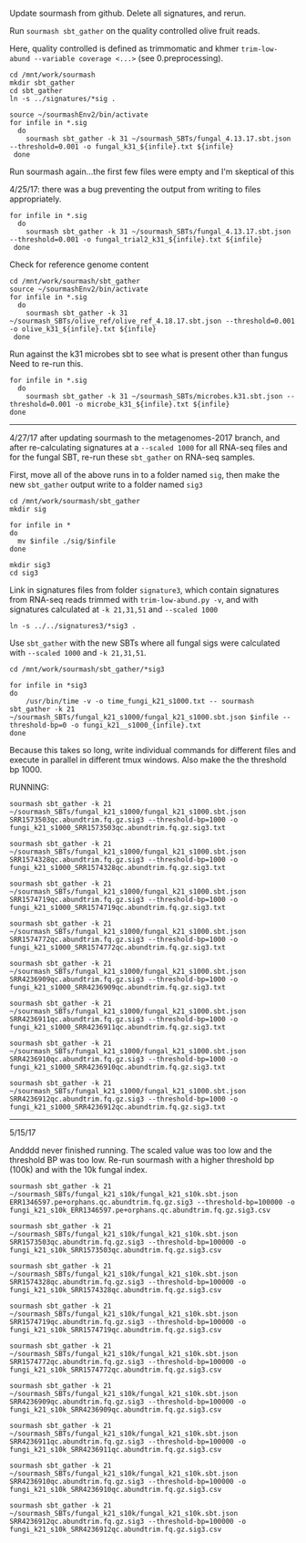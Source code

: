 Update sourmash from github. Delete all signatures, and rerun. 

Run `sourmash sbt_gather` on the quality controlled olive fruit reads. 

Here, quality controlled is defined as trimmomatic and khmer `trim-low-abund --variable coverage <...>` (see 0.preprocessing).

```
cd /mnt/work/sourmash
mkdir sbt_gather
cd sbt_gather
ln -s ../signatures/*sig .
```

```
source ~/sourmashEnv2/bin/activate
for infile in *.sig
  do
    sourmash sbt_gather -k 31 ~/sourmash_SBTs/fungal_4.13.17.sbt.json --threshold=0.001 -o fungal_k31_${infile}.txt ${infile}
 done
```

Run sourmash again...the first few files were empty and I'm skeptical of this

4/25/17: there was a bug preventing the output from writing to files appropriately.
```
for infile in *.sig
  do
    sourmash sbt_gather -k 31 ~/sourmash_SBTs/fungal_4.13.17.sbt.json --threshold=0.001 -o fungal_trial2_k31_${infile}.txt ${infile}
 done
 ```
 
 Check for reference genome content
```
cd /mnt/work/sourmash/sbt_gather
source ~/sourmashEnv2/bin/activate
for infile in *.sig
  do
    sourmash sbt_gather -k 31 ~/sourmash_SBTs/olive_ref/olive_ref_4.18.17.sbt.json --threshold=0.001 -o olive_k31_${infile}.txt ${infile}
 done
```

Run against the k31 microbes sbt to see what is present other than fungus
Need to re-run this. 
```
for infile in *.sig
  do
    sourmash sbt_gather -k 31 ~/sourmash_SBTs/microbes.k31.sbt.json --threshold=0.001 -o microbe_k31_${infile}.txt ${infile}
done
```

-----------------------------------
 
 4/27/17 after updating sourmash to the metagenomes-2017 branch, and after re-calculating signatures at a `--scaled 1000` for all RNA-seq files and for the fungal SBT, re-run these `sbt_gather` on RNA-seq samples.
 
 First, move all of the above runs in to a folder named `sig`, then make the new `sbt_gather` output write to a folder named `sig3`
 ```
 cd /mnt/work/sourmash/sbt_gather
 mkdir sig
 
 for infile in *
 do 
   mv $infile ./sig/$infile
 done
 
 mkdir sig3
 cd sig3
 ```
 
Link in signatures files from folder `signature3`, which contain signatures from RNA-seq reads trimmed with `trim-low-abund.py -v`, and with signatures calculated at `-k 21,31,51` and `--scaled 1000`
```
ln -s ../../signatures3/*sig3 .
```
 
Use `sbt_gather` with the new SBTs where all fungal sigs were calculated with `--scaled 1000` and `-k 21,31,51`.
```
cd /mnt/work/sourmash/sbt_gather/*sig3

for infile in *sig3 
do
    /usr/bin/time -v -o time_fungi_k21_s1000.txt -- sourmash sbt_gather -k 21 ~/sourmash_SBTs/fungal_k21_s1000/fungal_k21_s1000.sbt.json $infile --threshold-bp=0 -o fungi_k21__s1000_{infile}.txt
done
```
Because this takes so long, write individual commands for different files and execute in parallel in different tmux windows. Also make the the threshold bp 1000. 

RUNNING:
```
sourmash sbt_gather -k 21 ~/sourmash_SBTs/fungal_k21_s1000/fungal_k21_s1000.sbt.json SRR1573503qc.abundtrim.fq.gz.sig3 --threshold-bp=1000 -o fungi_k21_s1000_SRR1573503qc.abundtrim.fq.gz.sig3.txt

sourmash sbt_gather -k 21 ~/sourmash_SBTs/fungal_k21_s1000/fungal_k21_s1000.sbt.json SRR1574328qc.abundtrim.fq.gz.sig3 --threshold-bp=1000 -o fungi_k21_s1000_SRR1574328qc.abundtrim.fq.gz.sig3.txt

sourmash sbt_gather -k 21 ~/sourmash_SBTs/fungal_k21_s1000/fungal_k21_s1000.sbt.json SRR1574719qc.abundtrim.fq.gz.sig3 --threshold-bp=1000 -o fungi_k21_s1000_SRR1574719qc.abundtrim.fq.gz.sig3.txt

sourmash sbt_gather -k 21 ~/sourmash_SBTs/fungal_k21_s1000/fungal_k21_s1000.sbt.json SRR1574772qc.abundtrim.fq.gz.sig3 --threshold-bp=1000 -o fungi_k21_s1000_SRR1574772qc.abundtrim.fq.gz.sig3.txt

sourmash sbt_gather -k 21 ~/sourmash_SBTs/fungal_k21_s1000/fungal_k21_s1000.sbt.json SRR4236909qc.abundtrim.fq.gz.sig3 --threshold-bp=1000 -o fungi_k21_s1000_SRR4236909qc.abundtrim.fq.gz.sig3.txt

sourmash sbt_gather -k 21 ~/sourmash_SBTs/fungal_k21_s1000/fungal_k21_s1000.sbt.json SRR4236911qc.abundtrim.fq.gz.sig3 --threshold-bp=1000 -o fungi_k21_s1000_SRR4236911qc.abundtrim.fq.gz.sig3.txt

sourmash sbt_gather -k 21 ~/sourmash_SBTs/fungal_k21_s1000/fungal_k21_s1000.sbt.json SRR4236910qc.abundtrim.fq.gz.sig3 --threshold-bp=1000 -o fungi_k21_s1000_SRR4236910qc.abundtrim.fq.gz.sig3.txt

sourmash sbt_gather -k 21 ~/sourmash_SBTs/fungal_k21_s1000/fungal_k21_s1000.sbt.json SRR4236912qc.abundtrim.fq.gz.sig3 --threshold-bp=1000 -o fungi_k21_s1000_SRR4236912qc.abundtrim.fq.gz.sig3.txt
```

-------------------------------------------
5/15/17

Andddd never finished running. The scaled value was too low and the threshold BP was too low. Re-run sourmash with a higher threshold bp (100k) and with the 10k fungal index.


```
sourmash sbt_gather -k 21 ~/sourmash_SBTs/fungal_k21_s10k/fungal_k21_s10k.sbt.json ERR1346597.pe+orphans.qc.abundtrim.fq.gz.sig3 --threshold-bp=100000 -o fungi_k21_s10k_ERR1346597.pe+orphans.qc.abundtrim.fq.gz.sig3.csv

sourmash sbt_gather -k 21 ~/sourmash_SBTs/fungal_k21_s10k/fungal_k21_s10k.sbt.json SRR1573503qc.abundtrim.fq.gz.sig3 --threshold-bp=100000 -o fungi_k21_s10k_SRR1573503qc.abundtrim.fq.gz.sig3.csv

sourmash sbt_gather -k 21 ~/sourmash_SBTs/fungal_k21_s10k/fungal_k21_s10k.sbt.json SRR1574328qc.abundtrim.fq.gz.sig3 --threshold-bp=100000 -o fungi_k21_s10k_SRR1574328qc.abundtrim.fq.gz.sig3.csv

sourmash sbt_gather -k 21 ~/sourmash_SBTs/fungal_k21_s10k/fungal_k21_s10k.sbt.json SRR1574719qc.abundtrim.fq.gz.sig3 --threshold-bp=100000 -o fungi_k21_s10k_SRR1574719qc.abundtrim.fq.gz.sig3.csv

sourmash sbt_gather -k 21 ~/sourmash_SBTs/fungal_k21_s10k/fungal_k21_s10k.sbt.json SRR1574772qc.abundtrim.fq.gz.sig3 --threshold-bp=100000 -o fungi_k21_s10k_SRR1574772qc.abundtrim.fq.gz.sig3.csv

sourmash sbt_gather -k 21 ~/sourmash_SBTs/fungal_k21_s10k/fungal_k21_s10k.sbt.json SRR4236909qc.abundtrim.fq.gz.sig3 --threshold-bp=100000 -o fungi_k21_s10k_SRR4236909qc.abundtrim.fq.gz.sig3.csv

sourmash sbt_gather -k 21 ~/sourmash_SBTs/fungal_k21_s10k/fungal_k21_s10k.sbt.json SRR4236911qc.abundtrim.fq.gz.sig3 --threshold-bp=100000 -o fungi_k21_s10k_SRR4236911qc.abundtrim.fq.gz.sig3.csv

sourmash sbt_gather -k 21 ~/sourmash_SBTs/fungal_k21_s10k/fungal_k21_s10k.sbt.json SRR4236910qc.abundtrim.fq.gz.sig3 --threshold-bp=100000 -o fungi_k21_s10k_SRR4236910qc.abundtrim.fq.gz.sig3.csv

sourmash sbt_gather -k 21 ~/sourmash_SBTs/fungal_k21_s10k/fungal_k21_s10k.sbt.json SRR4236912qc.abundtrim.fq.gz.sig3 --threshold-bp=100000 -o fungi_k21_s10k_SRR4236912qc.abundtrim.fq.gz.sig3.csv
```
 



